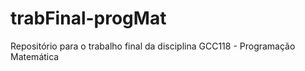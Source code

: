 # trabFinal-progMat
Repositório para o trabalho final da disciplina GCC118 - Programação Matemática

